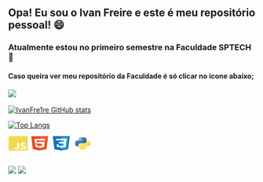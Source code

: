 ## Opa! Eu sou o Ivan Freire e este é meu repositório pessoal! 😄
### Atualmente estou no primeiro semestre na Faculdade SPTECH 💜
#### Caso queira ver meu repositório da Faculdade é só clicar no ícone abaixo;

<a href="https://github.com/IvanCCO" target="_blank"><img src="https://img.shields.io/badge/GitHub-100000?style=for-the-badge&logo=github&logoColor=white" target="_blank"></a>

[![IvanFre1re GitHub stats](https://github-readme-stats.vercel.app/api?username=IvanFre1re&show_icons=true&theme=jolly)](https://github.com/IvanFre1re)

[![Top Langs](https://github-readme-stats.vercel.app/api/top-langs/?username=IvanFre1re&layout=compact)](https://github.com/IvanFre1re)

<div style="display: inline_block">
<img align="center" alt="Ivan-Js" height="30" width="40" src="https://raw.githubusercontent.com/devicons/devicon/master/icons/javascript/javascript-plain.svg">
  <img align="center" alt="Ivan-HTML" height="30" width="40" src="https://raw.githubusercontent.com/devicons/devicon/master/icons/html5/html5-original.svg">
  <img align="center" alt="Ivan-CSS" height="30" width="40" src="https://raw.githubusercontent.com/devicons/devicon/master/icons/css3/css3-original.svg">
  <img align="center" alt="Ivan-Python" height="30" width="40" src="https://raw.githubusercontent.com/devicons/devicon/master/icons/python/python-original.svg">
  </div> <br>
  
  <a href="https://www.youtube.com/channel/UCGl5UhjdrFYYPryKV5OIsiQ" target="_blank"><img src="https://img.shields.io/badge/YouTube-FF0000?style=for-the-badge&logo=youtube&logoColor=white" target="_blank"></a>
  <a href="https://www.twitch.tv/lullyfito" target="_blank"><img src="https://img.shields.io/badge/Twitch-9146FF?style=for-the-badge&logo=twitch&logoColor=white" target="_blank"></a>
